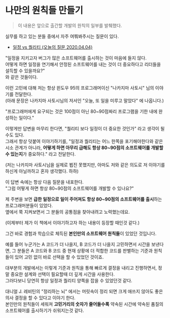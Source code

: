# 나만의 원칙들 만들기

> 이 내용은 앞으로 출간할 개발의 원칙의 일부를 발췌했다.

실무를 하고 있는 분들 중에서 자주 여쭤봐주시는 질문이 있다.  

* [일정 vs 퀄리티 (오늘의 질문 2020.04.04)](https://jojoldu.tistory.com/492)

"일정을 지키고자 버그가 많은 소프트웨어를 출시하는 것이 마음에 들지 않다.  
어떻게 하면 일정을 연기해서 안정된 소프트웨어를 내는 것이 더 중요하다고 리더들을 설득할 수 있을까요?"  
와 같은 것들이다.  
  
  
이런 고민에 대해 저는 항상 윈도우 95의 프로그래머이신 "나카지마 사토시" 님의 이야기를 전달한다.  
(아래 문장은 나카지마 사토시님의 저서인 "오늘, 또 일을 미루고 말았다" 에 나옵니다.)

"프로그래머에게 요구되는 것은 100점이 아닌 80~90점짜리 프로그램을 기한 내에 완성하는 일이다."

이렇게만 답변을 마무리 한다면, "퀄리티 보다 일정이 더 중요한 것인가" 라고 생각이 될 수도 있다.  
그래서 항상 덧붙여 이야기하기를, "일정과 퀄리티는 어느 한쪽을 포기해야한다와 같은 시소 관계가 아니라, **어떻게 하면 아무리 급해도 항상 80~90점의 소프트웨어를 개발할 수 있는지**가 중요하다." 라고 전달한다.  
  
(저는 나카지마 사토시님을 실제로 뵙진 못했지만, 아마도 저와 같은 의도로 저 이야기를 하신게 아닐까하고 혼자 생각했다. 하하)  
  
이 답변 속에는 항상 다음 질문을 내포한다.  
"그럼 어떻게 하면 항상 80~90점의 소프트웨어를 개발할 수 있나요?"  
  
제 주변을 보면 **급한 일정으로 일이 주어져도 항상 80~90점의 소프트웨어를 출시**하는 프로그래머분들이 있었다.  
옆에서 쭉 지켜보면서 그 분들의 공통점을 찾아내려고 노력했는데요.  
  
(이제부터 제가 이 책에서 이야기하고자 하는 내용이 등장할 때인것 같다.)   
  
그건 바로 경험과 학습으로 체득된 **본인만의 소프트웨어 원칙들**이 있었던 것입니다.  
  
예를 들어 누군가는 A 코드가 더 나을지, B 코드가 더 나을지 고민하면서 시간을 보낸다면, 그 분들은 A 코드와 B 코드 중 현재 상황에 더 적합한 코드를 판별하는 기준과 원칙들이 있어 고민 없이 바로 선택을 할 수 있었던 것이죠.  
  
대부분의 개발에서는 이렇게 기준과 원칙을 통해 빠르게 결정을 내리고 진행하면서, 정말 중요한 설계와 선택이 필요할때 더 깊게 시간을 사용한다.  
그러다보니 당연히 항상 일정과 퀄리티 양쪽을 잡을 수 있었던것 같다.  
  
대니얼 J. 레비틴의 "정리하는 뇌" 에서는 머릿속이 정리 되면 크게 애쓰지 않아도 좋은 의사 결정을 할 수 있다고 이야기 한다.  
본인만의 원칙들이 세워져 **고민거리의 숫자가 줄어들수록** 약속된 시간에 약속된 품질의 소프트웨어를 출시하기가 쉬워지는것 같다.  